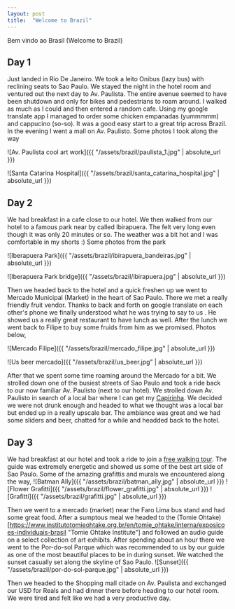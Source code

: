 ```yaml
---
layout: post
title:  "Welcome to Brazil"
---
```

Bem vindo ao Brasil (Welcome to Brazil) 

Day 1
-----
Just landed in Rio De Janeiro. We took a leito Onibus (lazy bus) with reclining seats to Sao Paulo. We stayed the night in the hotel room and ventured out the next day to Av. Paulista. The entire avenue seemed to have been shutdown and only for bikes and pedestrians to roam around. I walked as much as I could and then entered a random cafe. Using my google translate app I managed to order some chicken empanadas (yummmmm) and cappucino (so-so). It was a good easy start to a great trip across Brazil.
In the evening I went a mall on Av. Paulisto. Some photos I took along the way

 ![Av. Paulista cool art work]({{ "/assets/brazil/paulista_1.jpg" | absolute_url }})

![Santa Catarina Hospital]({{ "/assets/brazil/santa_catarina_hospital.jpg" | absolute_url }})

Day 2
-----
We had breakfast in a cafe close to our hotel. We then walked from our hotel to a famous park near by called Ibirapuera. The felt very long even though it was only 20 minutes or so. The weather was a bit hot and I was comfortable in my shorts :) Some photos from the park

![Iberapuera Park]({{ "/assets/brazil/ibirapuera_bandeiras.jpg" | absolute_url }})

![Iberapuera Park bridge]({{ "/assets/brazil/ibirapuera.jpg" | absolute_url }})

Then we headed back to the hotel and a quick freshen up we went to Mercado Municipal (Market) in the heart of Sao Paulo. There we met a really friendly fruit vendor. Thanks to back and forth on google translate on each other's phone we finally understood what he was trying to say to us . He showed us a really great restaurant to have lunch as well. After the lunch we went back to Filipe to buy some fruids from him as we promised. Photos below,

![Mercado Filipe]({{ "/assets/brazil/mercado_filipe.jpg" | absolute_url }})

![Us beer mercado]({{ "/assets/brazil/us_beer.jpg" | absolute_url }})

After that we spent some time roaming around the Mercado for a bit. We strolled down one of the busiest streets of Sao Paulo and took a ride back to our now familiar Av. Paulisto (next to our hotel). We strolled down Av. Paulisto in search of a local bar where I can get my [Capirinha](https://en.wikipedia.org/wiki/Caipirinha "Caipirinha"). We decided we were not drunk enough and headed to what we thought was a local bar but ended up in a really upscale bar. The ambiance was great and we had some sliders and beer, chatted for a while and headded back to the hotel. 

Day 3
-----
We had breakfast at our hotel and took a ride to join a [free walking tour](https://www.facebook.com/spfreewalkingtour/?ref=br_rs "free walking tour"). The guide was extremely energetic and showed us some of the best art side of Sao Paulo. Some of the amazing grafittis and murals we encountered along the way,
![Batman Ally]({{ "/assets/brazil/batman_ally.jpg" | absolute_url }})
![Flower Grafitti]({{ "/assets/brazil/flower_grafitti.jpg" | absolute_url }})
![Grafitti]({{ "/assets/brazil/grafitti.jpg" | absolute_url }})

Then we went to a mercado (market) near the Faro Lima bus stand and had some great food. After a sumptous meal we headed to the (Tomie Ohtake)[https://www.institutotomieohtake.org.br/en/tomie_ohtake/interna/exposicoes-individuais-brasil "Tomie Ohtake Institute"] and followed an audio guide on a select collection of art exhibits. After spending about an hour there we went to the Por-do-sol Parque which was recommended to us by our guide as one of the most beautiful places to be in during sunset. We watched the sunset casually set along the skyline of Sao Paulo. 
![Sunset]({{ "/assets/brazil/por-do-sol-parque.jpg" | absolute_url }})

Then we headed to the Shopping mall citade on Av. Paulista and exchanged our USD for Reals and had dinner there before heading to our hotel room. We were tired and felt like we had a very productive day.
